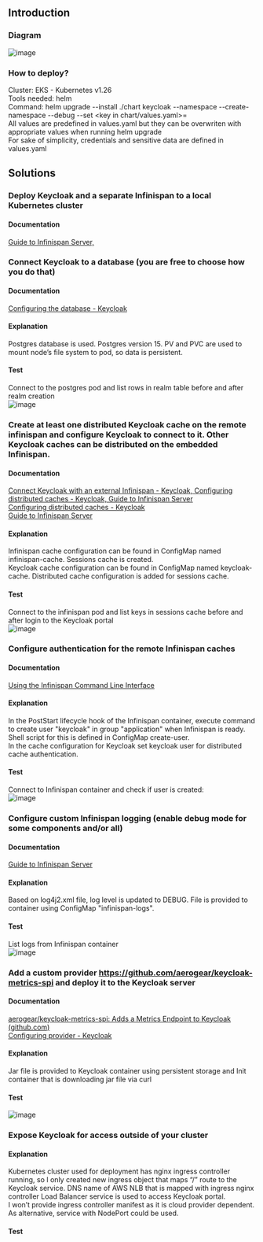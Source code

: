 ## Introduction
### Diagram
![image](https://github.com/momchilosavic/keycloak/assets/48445874/5cdb3482-7c01-48cd-82a7-b8d9f493a619)
### How to deploy?
Cluster: EKS - Kubernetes v1.26 <br />
Tools needed: helm <br />
Command: helm upgrade --install ./chart keycloak --namespace <namespace> --create-namespace --debug --set <key in chart/values.yaml>=<value> <br />
All values are predefined in values.yaml but they can be overwriten with appropriate values when running helm upgrade <br />
For sake of simplicity, credentials and sensitive data are defined in values.yaml
## Solutions
### Deploy Keycloak and a separate Infinispan to a local Kubernetes cluster 
#### Documentation
[Guide to Infinispan Server, ](https://infinispan.org/docs/stable/titles/server/server.html)
### Connect Keycloak to a database (you are free to choose how you do that)
#### Documentation
[Configuring the database - Keycloak](https://www.keycloak.org/server/db)
#### Explanation
Postgres database is used. Postgres version 15. PV and PVC are used to mount node’s file system to pod, so data is persistent.
#### Test
Connect to the postgres pod and list rows in realm table before and after realm creation <br />
![image](https://github.com/momchilosavic/keycloak/assets/48445874/a974b710-817c-459b-b795-7d14fc8c0133)
### Create at least one distributed Keycloak cache on the remote infinispan and configure Keycloak to connect to it. Other Keycloak caches can be distributed on the embedded Infinispan.
#### Documentation
[Connect Keycloak with an external Infinispan - Keycloak, Configuring distributed caches - Keycloak, Guide to Infinispan Server](https://www.keycloak.org/high-availability/connect-keycloak-to-external-infinispan)<br />
[Configuring distributed caches - Keycloak](https://www.keycloak.org/server/caching)<br />
[Guide to Infinispan Server](https://infinispan.org/docs/stable/titles/server/server.html)
#### Explanation
Infinispan cache configuration can be found in ConfigMap named infinispan-cache. Sessions cache is created.<br />
Keycloak cache configuration can be found in ConfigMap named keycloak-cache. Distributed cache configuration is added for sessions cache.
#### Test
Connect to the infinispan pod and list keys in sessions cache before and after login to the Keycloak portal<br />
![image](https://github.com/momchilosavic/keycloak/assets/48445874/eaaba79d-6a8b-4f02-9e19-e563c6cd9677)
### Configure authentication for the remote Infinispan caches
#### Documentation
[Using the Infinispan Command Line Interface](https://infinispan.org/docs/stable/titles/cli/cli.html#creating-users_getting-started)
#### Explanation
In the PostStart lifecycle hook of the Infinispan container, execute command to create user "keycloak" in group "application" when Infinispan is ready. Shell script for this is defined in ConfigMap create-user. <br />
In the cache configuration for Keycloak set keycloak user for distributed cache authentication.
#### Test
Connect to Infinispan container and check if user is created:<br />
![image](https://github.com/momchilosavic/keycloak/assets/48445874/8cfe757d-a96f-43f6-a1f7-f90ae82664e3)
### Configure custom Infinispan logging (enable debug mode for some components and/or all)
#### Documentation
[Guide to Infinispan Server](https://infinispan.org/docs/stable/titles/server/server.html#configuring-server-logging)
#### Explanation
Based on log4j2.xml file, log level is updated to DEBUG. File is provided to container using ConfigMap "infinispan-logs".
#### Test
List logs from Infinispan container<br />
![image](https://github.com/momchilosavic/keycloak/assets/48445874/3f1925a0-be28-462d-8909-e8b192775ab3)

### Add a custom provider https://github.com/aerogear/keycloak-metrics-spi and deploy it to the Keycloak server
#### Documentation
[aerogear/keycloak-metrics-spi: Adds a Metrics Endpoint to Keycloak (github.com)](https://github.com/aerogear/keycloak-metrics-spi?tab=readme-ov-file#on-keycloak-quarkus-distribution)<br />
[Configuring provider - Keycloak](https://www.keycloak.org/server/configuration-provider)
#### Explanation
Jar file is provided to Keycloak container using persistent storage and Init container that is downloading jar file via curl
#### Test
![image](https://github.com/momchilosavic/keycloak/assets/48445874/cc937fdd-ac4a-44be-9c44-0ec479e46558)
### Expose Keycloak for access outside of your cluster
#### Explanation
Kubernetes cluster used for deployment has nginx ingress controller running, so I only created new ingress object that maps “/” route to the Keycloak service. DNS name of AWS NLB that is mapped with ingress nginx controller Load Balancer service is used to access Keycloak portal.<br />
I won’t provide ingress controller manifest as it is cloud provider dependent.<br />
As alternative, service with NodePort could be used. <br />
#### Test


